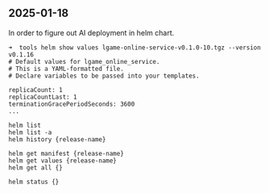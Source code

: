 





## 2025-01-18

In order to figure out AI deployment in helm chart.

```shell
➜  tools helm show values lgame-online-service-v0.1.0-10.tgz --version v0.1.16
# Default values for lgame_online_service.
# This is a YAML-formatted file.
# Declare variables to be passed into your templates.

replicaCount: 1
replicaCountLast: 1
terminationGracePeriodSeconds: 3600
...

helm list
helm list -a
helm history {release-name}

helm get manifest {release-name}
helm get values {release-name}
helm get all {}

helm status {}
```



